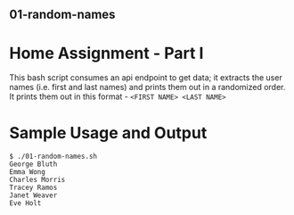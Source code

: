 ## 01-random-names
# Home Assignment - Part I

This bash script consumes an api endpoint to get data; it extracts the user names (i.e. first and last names) and prints them out in a randomized order.
It prints them out in this format - `<FIRST NAME> <LAST NAME>`

# Sample Usage and Output
```
$ ./01-random-names.sh
George Bluth
Emma Wong
Charles Morris
Tracey Ramos
Janet Weaver
Eve Holt
```

